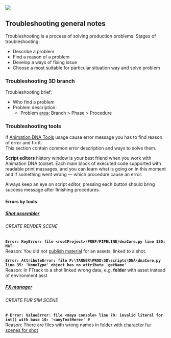 ![](https://lh3.googleusercontent.com/-xE3m9LwLVoA/VzMoTTUqEOI/AAAAAAAAFlQ/qFlXw_x4ydkAZBW6_yJX_yLiKJXdfVdDACCo/s700/bannerDNA_trouble_01.jpg)

## Troubleshooting general notes
Troubleshooting is a process of solving production problems. Stages of troubleshooting:
- Describe a problem
- Find a reason of a problem
- Develop a ways of fixing issue
- Choose a most suitable for particular situation way and solve problem

### Troubleshooting 3D branch
Troubleshooting brief:
- Who find a problem
- Problem description:
  - Problem [area](02-Codex-DNA#structure-of-film-and-production): Branch > Phase > Procedure

### Troubleshooting tools
If [Animation DNA Tools](03-tools) usage cause error message you has to find reason of error and fix it.  
This section contain common error description and ways to solve them.

**Script editors** history window is your best friend when you work with Animation DNA toolset. Each main block of executed code supported with readable print massages, and you can learn what is going on in this moment and if something went wrong — which procedure cause an error.

Always keep an eye on script editor, pressing each button should bring success message after finishing procedures. 

#### Errors by tools 
##### [Shot assembler](03-Tools#shot-assembler)
###### CREATE RENDER SCENE
**`Error: KeyError: file <rootProject>/PREP/PIPELINE/dnaCore.py line 130: MAT`**  
Reason: You did not [publish material](01-quick-start#look-development) for an assets, linked to a shot.

**`Error: AttributeError: file P:\TANNER\PROD\3D\scripts\DNA\dnaCore.py line 35: 'NoneType' object has no attribute 'getName'`**  
Reason:  In FTrack to a shot linked wrong data, e.g. **folder** with asset instead of environment asst


##### [FX manager](03-Tools#fx-manager)
###### CREATE FUR SIM SCENE
**`# Error: ValueError: file <maya console> line 70: invalid literal for int() with base 10: '<anyTextHere>' # `**  
Reason: There are files with wrong names in [folder with character fur scenes for shot](02-Codex-DNA#fur-workflow)